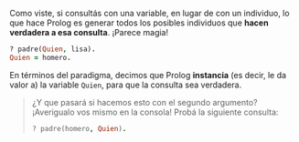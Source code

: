 Como viste, si consultás con una variable, en lugar de con un individuo, lo que hace Prolog es generar todos los posibles individuos que **hacen verdadera a esa consulta**. ¡Parece magia!


```prolog
? padre(Quien, lisa).
Quien = homero.
```

En términos del paradigma, decimos que Prolog **instancia** (es decir, le da valor a) la variable `Quien`, para que la consulta sea verdadera. 

> ¿Y que pasará si hacemos esto con el segundo argumento? ¡Averigualo vos mismo en la consola! Probá la siguiente consulta: 
> 
>```prolog
> ? padre(homero, Quien).
> ```

